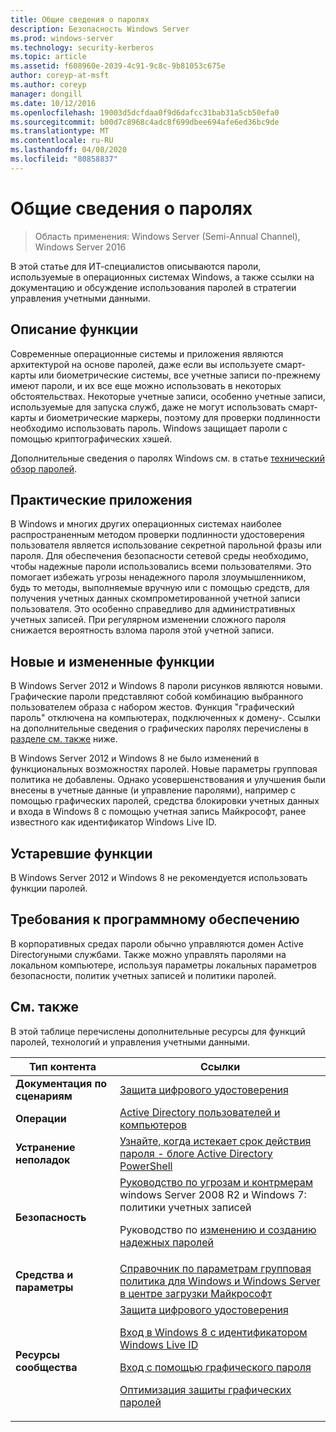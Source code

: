 ```yaml
---
title: Общие сведения о паролях
description: Безопасность Windows Server
ms.prod: windows-server
ms.technology: security-kerberos
ms.topic: article
ms.assetid: f608960e-2039-4c91-9c8c-9b81053c675e
author: coreyp-at-msft
ms.author: coreyp
manager: dongill
ms.date: 10/12/2016
ms.openlocfilehash: 19003d5dcfdaa0f9d6dafcc31bab31a5cb50efa0
ms.sourcegitcommit: b00d7c8968c4adc8f699dbee694afe6ed36bc9de
ms.translationtype: MT
ms.contentlocale: ru-RU
ms.lasthandoff: 04/08/2020
ms.locfileid: "80858837"
---
```

# <a name="passwords-overview"></a>Общие сведения о паролях

>Область применения: Windows Server (Semi-Annual Channel), Windows Server 2016

В этой статье для ИТ-специалистов описываются пароли, используемые в операционных системах Windows, а также ссылки на документацию и обсуждение использования паролей в стратегии управления учетными данными.

## <a name="feature-description"></a><a name="BKMK_OVER"></a> Описание функции
Современные операционные системы и приложения являются архитектурой на основе паролей, даже если вы используете смарт-карты или биометрические системы, все учетные записи по-прежнему имеют пароли, и их все еще можно использовать в некоторых обстоятельствах. Некоторые учетные записи, особенно учетные записи, используемые для запуска служб, даже не могут использовать смарт-карты и биометрические маркеры, поэтому для проверки подлинности необходимо использовать пароль. Windows защищает пароли с помощью криптографических хэшей.

Дополнительные сведения о паролях Windows см. в статье [технический обзор паролей](https://technet.microsoft.com/library/hh994558(WS.10).aspx).

## <a name="practical-applications"></a><a name="BKMK_APP"></a>Практические приложения
В Windows и многих других операционных системах наиболее распространенным методом проверки подлинности удостоверения пользователя является использование секретной парольной фразы или пароля. Для обеспечения безопасности сетевой среды необходимо, чтобы надежные пароли использовались всеми пользователями. Это помогает избежать угрозы ненадежного пароля злоумышленником, будь то методы, выполняемые вручную или с помощью средств, для получения учетных данных скомпрометированной учетной записи пользователя. Это особенно справедливо для административных учетных записей. При регулярном изменении сложного пароля снижается вероятность взлома пароля этой учетной записи.

## <a name="new-and-changed-functionality"></a><a name="BKMK_NEW"></a>Новые и измененные функции
В Windows Server 2012 и Windows 8 пароли рисунков являются новыми. Графические пароли представляют собой комбинацию выбранного пользователем образа с набором жестов. Функция "графический пароль" отключена на компьютерах, подключенных к домену\-. Ссылки на дополнительные сведения о графических паролях перечислены в [разделе см. также](#BKMK_LINKS) ниже.

В Windows Server 2012 и Windows 8 не было изменений в функциональных возможностях паролей. Новые параметры групповая политика не добавлены. Однако усовершенствования и улучшения были внесены в учетные данные \(и управление паролями\), например с помощью графических паролей, средства блокировки учетных данных и входа в Windows 8 с помощью учетная запись Майкрософт, ранее известного как идентификатор Windows Live ID.

## <a name="deprecated-functionality"></a><a name="BKMK_DEP"></a>Устаревшие функции
В Windows Server 2012 и Windows 8 не рекомендуется использовать функции паролей.

## <a name="software-requirements"></a><a name="BKMK_SOFT"></a>Требования к программному обеспечению
В корпоративных средах пароли обычно управляются домен Active Directoryными службами. Также можно управлять паролями на локальном компьютере, используя параметры локальных параметров безопасности, политик учетных записей и политики паролей.

## <a name="see-also"></a><a name="BKMK_LINKS"></a> См. также
В этой таблице перечислены дополнительные ресурсы для функций паролей, технологий и управления учетными данными.

|Тип контента|Ссылки|
|--------|-------|
|**Документация по сценариям**|[Защита цифрового удостоверения](https://blogs.msdn.com/b/b8/archive/2011/12/14/protecting-your-digital-identity.aspx)|
|**Операции**|[Active Directory пользователей и компьютеров](https://technet.microsoft.com/library/cc754217.aspx)|
|**Устранение неполадок**|[Узнайте, когда истекает срок действия пароля \- блоге Active Directory PowerShell](https://blogs.msdn.com/b/adpowershell/archive/2010/08/09/9970198.aspx)|
|**Безопасность**| [Руководство по угрозам и контрмерам](https://technet.microsoft.com/library/hh125920(v=ws.10).aspx) windows Server 2008 R2 и Windows 7: политики учетных записей<p>Руководство по [изменению и созданию надежных паролей](https://www.microsoft.com/security/online-privacy/passwords-create.aspx)|
|**Средства и параметры**|[Справочник по параметрам групповая политика для Windows и Windows Server в центре загрузки Майкрософт](https://www.microsoft.com/download/en/details.aspx?amp;displaylang=en&displaylang=en&id=25250)|
|**Ресурсы сообщества**|[Защита цифрового удостоверения](https://blogs.msdn.com/b/b8/archive/2011/12/14/protecting-your-digital-identity.aspx)<p>[Вход в Windows 8 с идентификатором Windows Live ID](https://blogs.msdn.com/b/b8/archive/2011/09/26/signing-in-to-windows-8-with-a-windows-live-id.aspx)<p>[Вход с помощью графического пароля](https://blogs.msdn.com/b/b8/archive/2011/12/16/signing-in-with-a-picture-password.aspx)<p>[Оптимизация защиты графических паролей](https://blogs.msdn.com/b/b8/archive/2011/12/19/optimizing-picture-password-security.aspx)|


